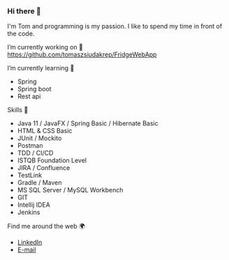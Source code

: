 ### Hi there 👋
I'm Tom and programming is my passion. I like to spend my time in front of the code.

I’m currently working on 🔭
https://github.com/tomaszsiudakrep/FridgeWebApp

I’m currently learning 🌱 
- Spring
- Spring boot
- Rest api

Skills 🧠
- Java 11 / JavaFX / Spring Basic / Hibernate Basic
- HTML & CSS Basic
- JUnit / Mockito
- Postman
- TDD / CI/CD
- ISTQB Foundation Level
- JIRA / Confluence
- TestLink
- Gradle / Maven
- MS SQL Server / MySQL Workbench
- GIT
- Intellij IDEA
- Jenkins

Find me around the web 🌍
- <a href="https://www.linkedin.com/in/tomasz-siudak-339103139/">LinkedIn</a> 
- <a href="mailto:tomaszsiudak00@gmail.com">E-mail</a>


<!--
**tomaszsiudakrep/tomaszsiudakrep** is a ✨ _special_ ✨ repository because its `README.md` (this file) appears on your GitHub profile.

- 📫 How to reach me: ...
- 😄 Pronouns: ...
- ⚡ Fun fact: ...
-->
